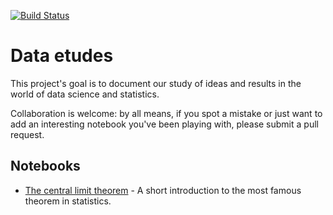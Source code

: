[![Build Status](https://travis-ci.org/lambdaclass/data_etudes.svg?branch=master)](https://travis-ci.org/lambdaclass/data_etudes)

Data etudes
==============================

This project's goal is to document our study of ideas and results in the world of data science and statistics. 

Collaboration is welcome: by all means, if you spot a mistake or just want to add an interesting notebook you've been playing with, please submit a pull request.

## Notebooks

- [The central limit theorem](https://lambdaclass.com/data_etudes/CLT.html) - A short introduction to the most famous theorem in statistics. 